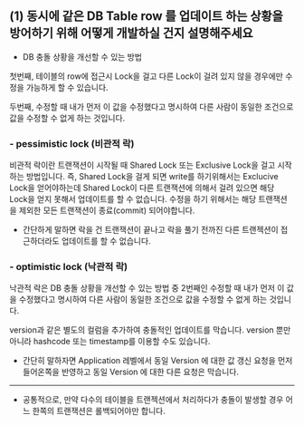 ## (1) 동시에 같은 DB Table row 를 업데이트 하는 상황을 방어하기 위해 어떻게 개발하실 건지 설명해주세요

- DB 충돌 상황을 개선할 수 있는 방법

첫번째, 테이블의 row에 접근시 Lock을 걸고 다른 Lock이 걸려 있지 않을 경우에만 수정을 가능하게 할 수 있습니다.

두번째, 수정할 때 내가 먼저 이 값을 수정했다고 명시하여 다른 사람이 동일한 조건으로 값을 수정할 수 없게 하는 것입니다.

### - pessimistic lock (비관적 락)

비관적 락이란 트랜잭션이 시작될 때 Shared Lock 또는 Exclusive Lock을 걸고 시작하는 방법입니다. 즉, Shared Lock을 걸게 되면 write를 하기위해서는 Exclucive Lock을 얻어야하는데 Shared Lock이 다른 트랜잭션에 의해서 걸려 있으면 해당 Lock을 얻지 못해서 업데이트를 할 수 없습니다. 수정을 하기 위해서는 해당 트랜잭션을 제외한 모든 트랜잭션이 종료(commit) 되어야합니다.

- 간단하게 말하면 락을 건 트랜잭션이 끝나고 락을 풀기 전까진 다른 트랜젝션이 접근하더라도 업데이트를 할 수 없습니다. 

### - optimistic lock (낙관적 락)

낙관적 락은 DB 충돌 상황을 개선할 수 있는 방법 중 2번째인 수정할 때 내가 먼저 이 값을 수정했다고 명시하여 다른 사람이 동일한 조건으로 값을 수정할 수 없게 하는 것입니다.

version과 같은 별도의 컬럼을 추가하여 충돌적인 업데이트를 막습니다. version 뿐만 아니라 hashcode 또는 timestamp를 이용할 수도 있습니다.

 - 간단히 말하자면 Application 레벨에서 동일 Version 에 대한 값 갱신 요청을 먼저 들어온쪽을 반영하고 동일 Version 에 대한 다른 요청은 막습니다.

---

- 공통적으로, 만약 다수의 테이블을 트랜젝션에서 처리하다가 충돌이 발생할 경우 어느 한쪽의 트랜잭션은 롤백되어야만 합니다.



